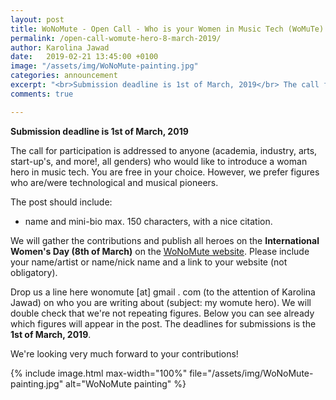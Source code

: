 ```yaml
---
layout: post
title: WoNoMute - Open Call - Who is your Women in Music Tech (WoMuTe) Hero?
permalink: /open-call-womute-hero-8-march-2019/
author: Karolina Jawad
date:   2019-02-21 13:45:00 +0100
image: "/assets/img/WoNoMute-painting.jpg"
categories: announcement
excerpt: "<br>Submission deadline is 1st of March, 2019</br> The call for participation is addressed to anyone (academia, industry, arts, start-up's, and more!, all genders) who would like to introduce a woman hero in music tech. You are free in your choice. However, we prefer figures who are/were technological and musical pioneers."
comments: true

---
```


**Submission deadline is 1st of March, 2019**

The call for participation is addressed to anyone (academia, industry, arts, start-up's, and more!, all genders) who would like to introduce a woman hero in music tech. You are free in your choice. However, we prefer figures who are/were technological and musical pioneers.

The post should include:

- name and mini-bio max. 150 characters, with a nice citation.

We will gather the contributions and publish all heroes on the **International Women's Day (8th of March)** on the [WoNoMute website](http://wonomute.no/). Please include your name/artist or name/nick name and a link to your website (not obligatory).

Drop us a line here wonomute [at] gmail . com (to the attention of Karolina Jawad) on who you are writing about (subject: my womute hero). We will double check that we're not repeating figures. Below you can see already which figures will appear in the post. The deadlines for submissions is the **1st of March, 2019**.

We're looking very much forward to your contributions!

{% include image.html
max-width="100%" file="/assets/img/WoNoMute-painting.jpg" alt="WoNoMute painting" %}
